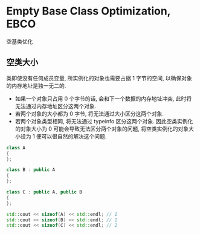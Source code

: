 # Empty Base Class Optimization, EBCO

空基类优化

## 空类大小
类即使没有任何成员变量, 所实例化的对象也需要占据 1 字节的空间, 以确保对象的内存地址是独一无二的.
- 如果一个对象只占用 0 个字节的话, 会和下一个数据的内存地址冲突, 此时将无法通过内存地址区分这两个对象.
- 若两个对象的大小都为 0 字节, 将无法通过大小区分这两个对象.
- 若两个对象类型相同, 将无法通过 typeinfo 区分这两个对象.
因此空类实例化的对象大小为 0 可能会导致无法区分两个对象的问题, 将空类实例化的对象大小设为 1 便可以很自然的解决这个问题.  

```cpp
class A
{
};

class B : public A
{
};

class C : public A, public B
{
};

std::cout << sizeof(A) << std::endl; // 1
std::cout << sizeof(B) << std::endl; // 1
std::cout << sizeof(C) << std::endl; // 2
```
